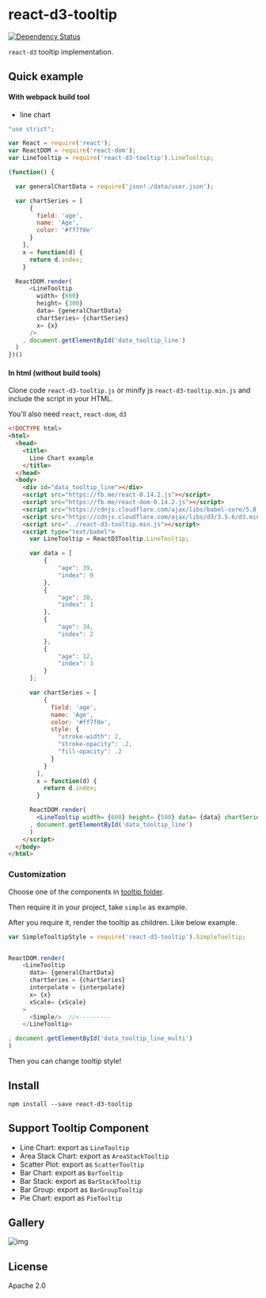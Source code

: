 # react-d3-tooltip

[![Dependency Status](https://gemnasium.com/react-d3/react-d3-tooltip.svg)](https://gemnasium.com/react-d3/react-d3-tooltip)

`react-d3` tooltip implementation.

## Quick example

#### With webpack build tool

- line chart

```js
"use strict";

var React = require('react');
var ReactDOM = require('react-dom');
var LineTooltip = require('react-d3-tooltip').LineTooltip;

(function() {

  var generalChartData = require('json!./data/user.json');

  var chartSeries = [
      {
        field: 'age',
        name: 'Age',
        color: '#ff7f0e'
      }
    ],
    x = function(d) {
      return d.index;
    }

  ReactDOM.render(
      <LineTooltip
        width= {600}
        height= {300}
        data= {generalChartData}
        chartSeries= {chartSeries}
        x= {x}
      />
    , document.getElementById('data_tooltip_line')
  )
})()
```

#### In html (without build tools)

Clone code `react-d3-tooltip.js` or minify js `react-d3-tooltip.min.js` and include the script in your HTML.

You'll also need `react`, `react-dom`, `d3`

```html
<!DOCTYPE html>
<html>
  <head>
    <title>
      Line Chart example
    </title>
  </head>
  <body>
    <div id="data_tooltip_line"></div>
    <script src="https://fb.me/react-0.14.2.js"></script>
    <script src="https://fb.me/react-dom-0.14.2.js"></script>
    <script src="https://cdnjs.cloudflare.com/ajax/libs/babel-core/5.8.23/browser.min.js"></script>
    <script src="https://cdnjs.cloudflare.com/ajax/libs/d3/3.5.6/d3.min.js"></script>
    <script src="../react-d3-tooltip.min.js"></script>
    <script type="text/babel">
      var LineTooltip = ReactD3Tooltip.LineTooltip;

      var data = [
          {
              "age": 39,
              "index": 0
          },
          {
              "age": 38,
              "index": 1
          },
          {
              "age": 34,
              "index": 2
          },
          {
              "age": 12,
              "index": 3
          }
      ];

      var chartSeries = [
          {
            field: 'age',
            name: 'Age',
            color: '#ff7f0e',
            style: {
              "stroke-width": 2,
              "stroke-opacity": .2,
              "fill-opacity": .2
            }
          }
        ],
        x = function(d) {
          return d.index;
        }

      ReactDOM.render(
        <LineTooltip width= {600} height= {500} data= {data} chartSeries= {chartSeries} x= {x} />
      , document.getElementById('data_tooltip_line')
      )
    </script>
  </body>
</html>
```

### Customization

Choose one of the components in [tooltip folder](https://github.com/react-d3/react-d3-tooltip/tree/master/src/tooltip).

Then require it in your project, take `simple` as example.

After you require it, render the tooltip as children. Like below example.

```js
var SimpleTooltipStyle = require('react-d3-tooltip').SimpleTooltip;


ReactDOM.render(
    <LineTooltip
      data= {generalChartData}
      chartSeries = {chartSeries}
      interpolate = {interpolate}
      x= {x}
      xScale= {xScale}
    >
      <Simple/>  //<---------
    </LineTooltip>

, document.getElementById('data_tooltip_line_multi')
)

```

Then you can change tooltip style!

## Install

```
npm install --save react-d3-tooltip
```

## Support Tooltip Component

- Line Chart: export as `LineTooltip`
- Area Stack Chart: export as `AreaStackTooltip`
- Scatter Plot: export as `ScatterTooltip`
- Bar Chart: export as `BarTooltip`
- Bar Stack: export as `BarStackTooltip`
- Bar Group: export as `BarGroupTooltip`
- Pie Chart: export as `PieTooltip`

## Gallery

![img](http://www.reactd3.org/img/tooltip/cover.png)

## License

Apache 2.0
